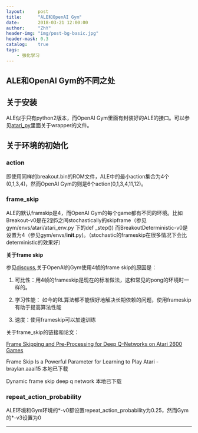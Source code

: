 ```yaml
---
layout:     post
title:      "ALE和OpenAI Gym"
date:       2018-03-21 12:00:00
author:     "ZhY"
header-img: "img/post-bg-basic.jpg"
header-mask: 0.3
catalog:    true
tags:
    - 强化学习
---
```


## ALE和OpenAI Gym的不同之处

## 关于安装

ALE似乎只有python2版本，而OpenAI Gym里面有封装好的ALE的接口。可以参见[atari_py][1]里面关于wrapper的文件。

## 关于环境的初始化

### action

即使用同样的breakout.bin的ROM文件，ALE中的最小action集合为4个(0,1,3,4)，然而OpenAI Gym的则是6个action(0,1,3,4,11,12)。

### frame_skip

ALE的默认framskip是4，而OpenAI Gym的每个game都有不同的环境。比如Breakout-v0是在2到5之间stochastically的skipframe（参见gym/envs/atari/atari_env.py 下的def _step()) 而BreakoutDeterministic-v0是设置为4（参见gym/envs/__init__.py)。（stochastic的frameskip在很多情况下会比deterministic的效果好）

**关于frame skip**

参见[discuss][2],关于OpenAI的Gym使用4帧的frame skip的原因是：

1) 可比性：用4帧的frameskip是现在的标准做法，这和常见的pong的环境时一样的。

2) 学习性能： 如今的RL算法都不能很好地解决长期依赖的问题，使用frameskip有助于提高算法性能

3) 速度：使用frameskip可以加速训练

关于frame_skip的链接和论文：

[Frame Skipping and Pre-Processing for Deep Q-Networks on Atari 2600 Games][3]

Frame Skip Is a Powerful Parameter for Learning to Play Atari - braylan.aaai15 本地已下载

Dynamic frame skip deep q network 本地已下载


### repeat_action_probability

ALE环境和Gym环境的*-v0都设置repeat_action_probability为0.25，然而Gym的*-v3设置为0



---
[1]:https://github.com/openai/atari-py/tree/master/atari_py
[2]:https://discuss.openai.com/t/why-use-frameskip-in-a-realtime-environment/502/3
[3]:https://danieltakeshi.github.io/2016/11/25/frame-skipping-and-preprocessing-for-deep-q-networks-on-atari-2600-games/







